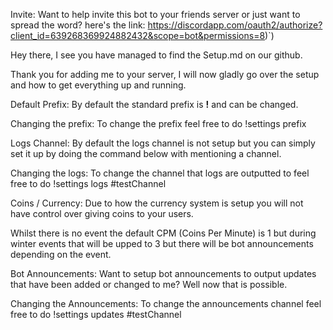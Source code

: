 Invite: Want to help invite this bot to your friends server or just want to spread the word? here's the link: https://discordapp.com/oauth2/authorize?client_id=639268369924882432&scope=bot&permissions=8)`)


Hey there,
I see you have managed to find the Setup.md on our github.

Thank you for adding me to your server, I will now gladly go over the setup and how to get everything up and running.


  Default Prefix: By default the standard prefix is **!** and can be changed.
  
  Changing the prefix: To change the prefix feel free to do !settings prefix <value>
  
  Logs Channel: By default the logs channel is not setup but you can simply set it up by doing the command below with mentioning a channel.
  
  Changing the logs: To change the channel that logs are outputted to feel free to do !settings logs #testChannel

  Coins / Currency: Due to how the currency system is setup you will not have control over giving coins to your users.
  
  Whilst there is no event the default CPM (Coins Per Minute) is 1 but during winter events that will be upped to 3 but there will be bot announcements depending on the event.
  
  Bot Announcements: Want to setup bot announcements to output updates that have been added or changed to me? Well now that is possible.
  
  Changing the Announcements: To change the announcements channel feel free to do !settings updates #testChannel
